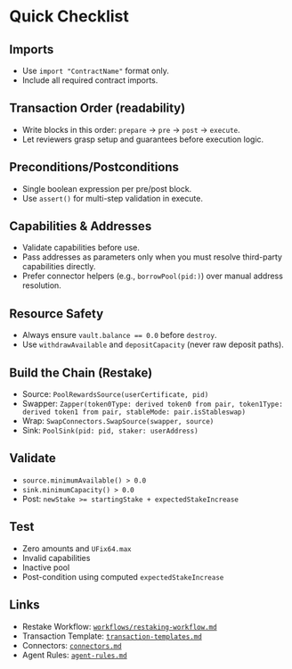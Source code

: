 # Quick Checklist

## Imports
- Use `import "ContractName"` format only.
- Include all required contract imports.

## Transaction Order (readability)
- Write blocks in this order: `prepare` → `pre` → `post` → `execute`.
- Let reviewers grasp setup and guarantees before execution logic.

## Preconditions/Postconditions
- Single boolean expression per pre/post block.
- Use `assert()` for multi-step validation in execute.

## Capabilities & Addresses
- Validate capabilities before use.
- Pass addresses as parameters only when you must resolve third-party capabilities directly.
- Prefer connector helpers (e.g., `borrowPool(pid:)`) over manual address resolution.

## Resource Safety
- Always ensure `vault.balance == 0.0` before `destroy`.
- Use `withdrawAvailable` and `depositCapacity` (never raw deposit paths).

## Build the Chain (Restake)
- Source: `PoolRewardsSource(userCertificate, pid)`
- Swapper: `Zapper(token0Type: derived token0 from pair, token1Type: derived token1 from pair, stableMode: pair.isStableswap)`
- Wrap: `SwapConnectors.SwapSource(swapper, source)`
- Sink: `PoolSink(pid: pid, staker: userAddress)`

## Validate
- `source.minimumAvailable() > 0.0`
- `sink.minimumCapacity() > 0.0`
- Post: `newStake >= startingStake + expectedStakeIncrease`

## Test
- Zero amounts and `UFix64.max`
- Invalid capabilities
- Inactive pool
- Post-condition using computed `expectedStakeIncrease`

## Links
- Restake Workflow: [`workflows/restaking-workflow.md`](./workflows/restaking-workflow.md)
- Transaction Template: [`transaction-templates.md`](./transaction-templates.md#complete-restaking-workflow)
- Connectors: [`connectors.md`](./connectors.md)
- Agent Rules: [`agent-rules.md`](./agent-rules.md)
